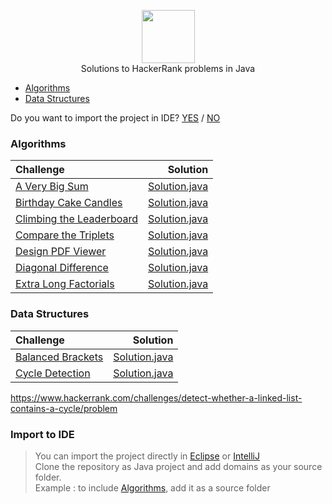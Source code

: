 <p align="center">
    <a href="https://www.hackerrank.com/RodneyShag">
        <img height=85 src="https://hrcdn.net/hackerrank/assets/styleguide/logo_wordmark-13074b67abceb42ce8fd38bdeaac6926.svg">
    </a>
    <br>Solutions to HackerRank problems in Java
</p>

* [Algorithms](#algorithms)
* [Data Structures](#data-structures)

Do you want to import the project in IDE? [YES](#import-to-ide) / [NO](#algorithms)

### Algorithms

| Challenge       | Solution    | 
| :------------- | -----------: |
|[A Very Big Sum](https://www.hackerrank.com/challenges/a-very-big-sum/problem) | [Solution.java](https://github.com/praveenbalu/hacker-rank-java/blob/master/src/Algorithms/a_very_big_sum/Solution.java)|
|[Birthday Cake Candles](https://www.hackerrank.com/challenges/birthday-cake-candles/problem) | [Solution.java](https://github.com/praveenbalu/hacker-rank-java/blob/master/src/Algorithms/birthday_cake_candles/Solution.java)|
|[Climbing the Leaderboard](https://www.hackerrank.com/challenges/climbing-the-leaderboard/problem) | [Solution.java](https://github.com/praveenbalu/hacker-rank-java/blob/master/src/Algorithms/climbing_the_leaderboard/Solution.java)|
|[Compare the Triplets](https://www.hackerrank.com/challenges/compare-the-triplets/problem) | [Solution.java](https://github.com/praveenbalu/hacker-rank-java/blob/master/src/Algorithms/compare_the_triplets/Solution.java)|
|[Design PDF Viewer](https://www.hackerrank.com/challenges/designer-pdf-viewer/problem) | [Solution.java](https://github.com/praveenbalu/hacker-rank-java/blob/master/src/Algorithms/design_pdf_viewer/Solution.java)|
|[Diagonal Difference](https://www.hackerrank.com/challenges/diagonal-difference/problem) | [Solution.java](https://github.com/praveenbalu/hacker-rank-java/blob/master/src/Algorithms/diagonal_difference/Solution.java)|
|[Extra Long Factorials](https://www.hackerrank.com/challenges/extra-long-factorials/problem) | [Solution.java](https://github.com/praveenbalu/hacker-rank-java/blob/master/src/Algorithms/extra_long_factorials/Solution.java)|



### Data Structures

| Challenge       | Solution    | 
| :------------- | -----------: |
|[Balanced Brackets](https://www.hackerrank.com/challenges/balanced-brackets/problem) |[Solution.java](https://github.com/praveenbalu/hacker-rank-java/blob/master/src/Data%20Structures/balanced_brackets/Solution.java) |
|[Cycle Detection](https://www.hackerrank.com/challenges/detect-whether-a-linked-list-contains-a-cycle/problem) |[Solution.java](https://github.com/praveenbalu/hacker-rank-java/blob/master/src/Data%20Structures/cycle_detection/Solution.java) |

https://www.hackerrank.com/challenges/detect-whether-a-linked-list-contains-a-cycle/problem
### Import to IDE
> You can import the project directly in [Eclipse](https://www.eclipse.org/) or [IntelliJ](https://www.jetbrains.com/idea/) <br>
> Clone the repository as Java project and add domains as your source folder.<br>
> Example : to include [Algorithms](#algorithms), add it as a source folder

 

